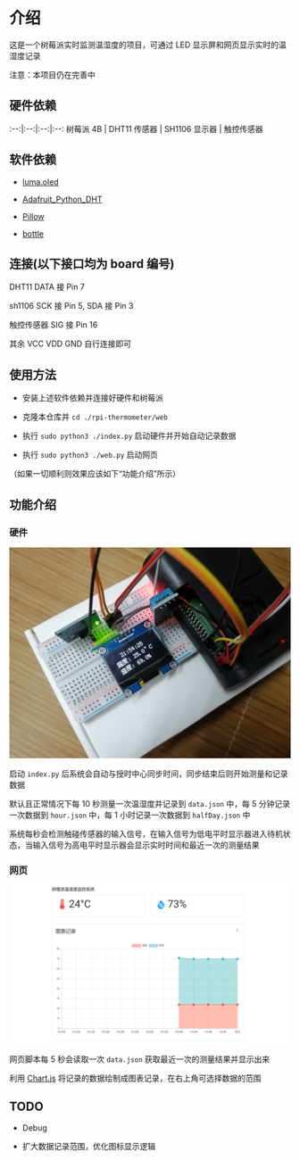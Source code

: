 # 介绍

这是一个树莓派实时监测温湿度的项目，可通过 LED 显示屏和网页显示实时的温湿度记录

注意：本项目仍在完善中

## 硬件依赖

:--:|:--:|:--:|:--:
树莓派 4B | DHT11 传感器 | SH1106 显示器 | 触控传感器

## 软件依赖

- [luma.oled](https://github.com/rm-hull/luma.oled)

- [Adafruit_Python_DHT](https://github.com/adafruit/Adafruit_Python_DHT)

- [Pillow](https://github.com/python-pillow/Pillow)

- [bottle](https://github.com/bottlepy/bottle)

## 连接(以下接口均为 board 编号)

DHT11 DATA 接 Pin 7

sh1106 SCK 接 Pin 5, SDA 接 Pin 3

触控传感器 SIG 接 Pin 16

其余 VCC VDD GND 自行连接即可

## 使用方法

- 安装上述软件依赖并连接好硬件和树莓派

- 克隆本仓库并 `cd ./rpi-thermometer/web`

- 执行 `sudo python3 ./index.py` 启动硬件并开始自动记录数据

- 执行 `sudo python3 ./web.py` 启动网页

（如果一切顺利则效果应该如下“功能介绍”所示）

## 功能介绍

### 硬件

![硬件](./images/01.jpg)

启动 `index.py` 后系统会自动与授时中心同步时间，同步结束后则开始测量和记录数据

默认且正常情况下每 10 秒测量一次温湿度并记录到 `data.json` 中，每 5 分钟记录一次数据到 `hour.json` 中，每 1 小时记录一次数据到  `halfDay.json` 中

系统每秒会检测触碰传感器的输入信号，在输入信号为低电平时显示器进入待机状态，当输入信号为高电平时显示器会显示实时时间和最近一次的测量结果

### 网页

![网页](./images/02.png)

网页脚本每 5 秒会读取一次 `data.json` 获取最近一次的测量结果并显示出来

利用 [Chart.js](https://github.com/chartjs/Chart.js) 将记录的数据绘制成图表记录，在右上角可选择数据的范围

## TODO

- Debug

- 扩大数据记录范围，优化图标显示逻辑
